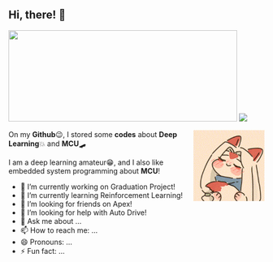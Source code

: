## Hi, there! 👏 

<div align=left>
    <img src="https://github-readme-stats.vercel.app/api?username=callmewenhao&show_icons=true&hide=prs&theme=default_repocard" height=180 width=450> 
    <img src="https://github-readme-stats.vercel.app/api/top-langs/?username=callmewenhao&hide=javascript,html,Assembly,CSS&layout=compact" height=140>
</div>






<p align="right"><img align='right' src="images/cute1.gif" height=140></p>

On my **Github**😉, I stored some **codes** about **Deep Learning**💥 and **MCU**🛹

I am a deep learning amateur😁, and I also like embedded system programming about **MCU**!

- 🔭 I’m currently working on Graduation Project!
- 🌱 I’m currently learning Reinforcement Learning!
- 👯 I’m looking for friends on Apex!
- 🤔 I’m looking for help with Auto Drive!
- 💬 Ask me about …
- 📫 How to reach me: …
- 😄 Pronouns: …
- ⚡ Fun fact: …

